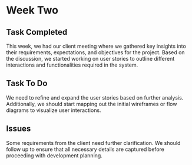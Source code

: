 # Week Two

## Task Completed
This week, we had our client meeting where we gathered key insights into their requirements, expectations, and objectives for the project. Based on the discussion, we started working on user stories to outline different interactions and functionalities required in the system.

## Task To Do
We need to refine and expand the user stories based on further analysis. Additionally, we should start mapping out the initial wireframes or flow diagrams to visualize user interactions.

## Issues
Some requirements from the client need further clarification. We should follow up to ensure that all necessary details are captured before proceeding with development planning.
